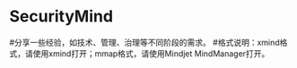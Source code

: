 # SecurityMind
#分享一些经验，如技术、管理、治理等不同阶段的需求。
#格式说明：xmind格式，请使用xmind打开；mmap格式，请使用Mindjet MindManager打开。
